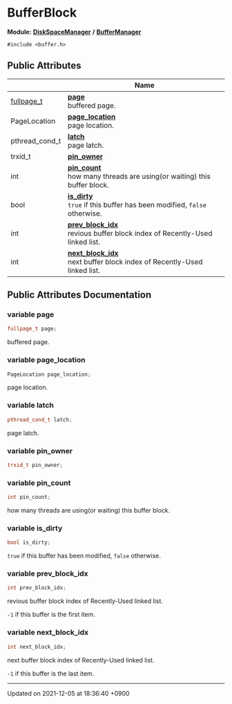 

# BufferBlock

**Module:** **[DiskSpaceManager](/Modules/DiskSpaceManager)** **/** **[BufferManager](/Modules/BufferManager)**






`#include <buffer.h>`

## Public Attributes

|                | Name           |
| -------------- | -------------- |
| <a href="/Modules/DiskSpaceManager#typedef-fullpage-t">fullpage_t</a> | **[page](/Classes/BufferBlock#variable-page)** <br>buffered page.  |
| PageLocation | **[page_location](/Classes/BufferBlock#variable-page_location)** <br>page location.  |
| pthread_cond_t | **[latch](/Classes/BufferBlock#variable-latch)** <br>page latch.  |
| trxid_t | **[pin_owner](/Classes/BufferBlock#variable-pin_owner)**  |
| int | **[pin_count](/Classes/BufferBlock#variable-pin_count)** <br>how many threads are using(or waiting) this buffer block.  |
| bool | **[is_dirty](/Classes/BufferBlock#variable-is_dirty)** <br><code>true</code> if this buffer has been modified, <code>false</code> otherwise.  |
| int | **[prev_block_idx](/Classes/BufferBlock#variable-prev_block_idx)** <br>revious buffer block index of Recently-Used linked list.  |
| int | **[next_block_idx](/Classes/BufferBlock#variable-next_block_idx)** <br>next buffer block index of Recently-Used linked list.  |

## Public Attributes Documentation

### variable page

```cpp
fullpage_t page;
```

buffered page. 

### variable page_location

```cpp
PageLocation page_location;
```

page location. 

### variable latch

```cpp
pthread_cond_t latch;
```

page latch. 

### variable pin_owner

```cpp
trxid_t pin_owner;
```


### variable pin_count

```cpp
int pin_count;
```

how many threads are using(or waiting) this buffer block. 

### variable is_dirty

```cpp
bool is_dirty;
```

<code>true</code> if this buffer has been modified, <code>false</code> otherwise. 

### variable prev_block_idx

```cpp
int prev_block_idx;
```

revious buffer block index of Recently-Used linked list. 

<code>-1</code> if this buffer is the first item. 


### variable next_block_idx

```cpp
int next_block_idx;
```

next buffer block index of Recently-Used linked list. 

<code>-1</code> if this buffer is the last item. 


-------------------------------

Updated on 2021-12-05 at 18:36:40 +0900